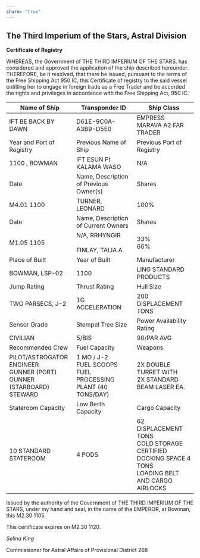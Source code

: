 ```yaml
---
share: "true"
---
```

**The Third Imperium of the Stars, Astral Division**
---------
**Certificate of Registry**

WHEREAS, the Government of THE THIRD IMPERIUM OF THE STARS, has considered and approved the application of the ship described hereunder. THEREFORE, be it resolved, that there be issued, pursuant to the terms of the Free Shipping Act 950 IC, this Certificate of registry to the said vessel entitling her to engage in foreign trade as a Free Trader and be accorded the rights and privileges in accordance with the Free Shipping Act, 950 IC.

| Name of Ship                                                                           | Transponder ID                                                       | Ship Class                                                                                                      |
| -------------------------------------------------------------------------------------- | -------------------------------------------------------------------- | --------------------------------------------------------------------------------------------------------------- |
| IFT BE BACK BY DAWN                                                                    | D61E-9C0A-A3B9-D5E0                                                  | EMPRESS MARAVA A2 FAR TRADER                                                                                    |
| Year and Port of Registry                                                              | Previous Name of Ship                                                | Previous Port of Registry                                                                                       |
| 1100 , BOWMAN                                                                          | IFT ESUN PI KALAMA WASO                                              | N/A                                                                                                             |
| Date                                                                                   | Name, Description of Previous Owner(s)                               | Shares                                                                                                          |
| M4.01 1100                                                                             | TURNER, LEONARD                                                      | 100%                                                                                                            |
| Date                                                                                   | Name, Description of Current Owners                                  | Shares                                                                                                          |
| M1.05 1105                                                                             | N/A, RRHYNGIR<br><br>FINLAY, TALIA A.                                | 33%  <br>66%                                                                                                    |
| Place of Built                                                                         | Year of Built                                                        | Manufacturer                                                                                                    |
| BOWMAN, LSP-02                                                                         | 1100                                                                 | LING STANDARD PRODUCTS                                                                                          |
| Jump Rating                                                                            | Thrust Rating                                                        | Hull Size                                                                                                       |
| TWO PARSECS, J-2                                                                       | 1G ACCELERATION                                                      | 200 DISPLACEMENT TONS                                                                                           |
| Sensor Grade                                                                           | Stempel Tree Size                                                    | Power Availability Rating                                                                                       |
| CIVILIAN                                                                               | 5/BIS                                                                | 90/PAR AVG                                                                                                      |
| Recommended Crew                                                                       | Fuel Capacity                                                        | Weapons                                                                                                         |
| PILOT/ASTROGATOR  <br>ENGINEER  <br>GUNNER (PORT)  <br>GUNNER (STARBOARD)  <br>STEWARD | 1 MO / J-2  <br>FUEL SCOOPS  <br>FUEL PROCESSING PLANT (40 TONS/DAY) | 2X DOUBLE TURRET WITH  <br>2X STANDARD BEAM LASER EA.                                                           |
| Stateroom Capacity                                                                     | Low Berth Capacity                                                   | Cargo Capacity                                                                                                  |
| 10 STANDARD STATEROOM                                                                  | 4 PODS                                                               | 62 DISPLACEMENT TONS  <br>COLD STORAGE CERTIFIED  <br>DOCKING SPACE 4 TONS  <br>LOADING BELT AND CARGO AIRLOCKS |

Issued by the authority of the Government of THE THIRD IMPERIUM OF THE STARS, under my hand and seal, in the name of the EMPEROR, at Bowman, this M2.30 1105.

This certificate expires on M2.30 1120.

_Selina King_

Commissioner for Astral Affairs of Provisional District 268